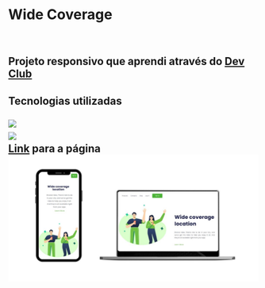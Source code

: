 <h1>Wide Coverage</h1>
<br>
<h2>Projeto responsivo que aprendi através do <a href="https://rodolfomori.com.br/devclub/">Dev Club</a><h2>
  <p>Tecnologias utilizadas</p>
<img src="https://img.shields.io/badge/HTML5-E34F26?style=for-the-badge&logo=html5&logoColor=white" width="70px">
<br>
<img src="https://img.shields.io/badge/CSS3-1572B6?style=for-the-badge&logo=css3&logoColor=white" width="70px">
<br>
  <a href="https://thalesneumann.github.io/wide-coverage/">Link</a> para a página
  <img src="https://github.com/thalesneumann/wide-coverage/blob/master/mockup-widecoverage.jpg?raw=true">
